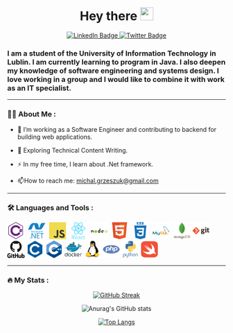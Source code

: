 <div id="header" align="center">

<h1>
  Hey there
  <img src="https://media.giphy.com/media/hvRJCLFzcasrR4ia7z/giphy.gif" width="30px" height="30px"/>
</h1>

<div id="badges">
  <a href="https://www.linkedin.com/in/mgrzeszuk/">
    <img src="https://img.shields.io/badge/LinkedIn-blue?style=for-the-badge&logo=linkedin&logoColor=white" alt="LinkedIn Badge"/>
  </a>
  <a href="https://twitter.com/MichalGrzeszuk">
    <img src="https://img.shields.io/badge/Twitter-blue?style=for-the-badge&logo=twitter&logoColor=white" alt="Twitter Badge"/>
  </a>
</div>

  
</div>


### I am a student of the University of Information Technology in Lublin. I am currently learning to program in Java. I also deepen my knowledge of software engineering and systems design. I love working in a group and I would like to combine it with work as an IT specialist.

---

### :woman_technologist: About Me :
  
- :telescope: I’m working as a Software Engineer and contributing to backend for building web applications.

- :seedling: Exploring Technical Content Writing.

- :zap: In my free time, I learn about .Net framework.

- :mailbox:How to reach me: michal.grzeszuk@gmail.com

---

### :hammer_and_wrench: Languages and Tools :
<div>
  <img src="https://github.com/devicons/devicon/blob/master/icons/csharp/csharp-line.svg" title="C#" alt="C#" width="40" height="40"/>&nbsp;
    <img src="https://github.com/devicons/devicon/blob/master/icons/dot-net/dot-net-plain-wordmark.svg" title=".Net" alt=".Net" width="40" height="40"/>&nbsp;
      <img src="https://github.com/devicons/devicon/blob/master/icons/javascript/javascript-original.svg" title="JavaScript" alt="JavaScript" width="40" height="40"/>&nbsp;
  <img src="https://github.com/devicons/devicon/blob/master/icons/react/react-original-wordmark.svg" title="React" alt="React" width="40" height="40"/>&nbsp;  
  <img src="https://github.com/devicons/devicon/blob/master/icons/nodejs/nodejs-original-wordmark.svg" title="NodeJS" alt="NodeJS" width="40" height="40"/>&nbsp;
    <img src="https://github.com/devicons/devicon/blob/master/icons/html5/html5-original.svg" title="HTML5" alt="HTML" width="40" height="40"/>&nbsp;
  <img src="https://github.com/devicons/devicon/blob/master/icons/css3/css3-plain-wordmark.svg"  title="CSS3" alt="CSS" width="40" height="40"/>&nbsp;
  <img src="https://github.com/devicons/devicon/blob/master/icons/mysql/mysql-original-wordmark.svg" title="MySQL"  alt="MySQL" width="40" height="40"/>&nbsp;
    <img src="https://github.com/devicons/devicon/blob/master/icons/mongodb/mongodb-original-wordmark.svg" title="mdb" **alt="mdb" width="40" height="40"/>
  <img src="https://github.com/devicons/devicon/blob/master/icons/git/git-original-wordmark.svg" title="Git" **alt="Git" width="40" height="40"/>
    <img src="https://github.com/devicons/devicon/blob/master/icons/github/github-original-wordmark.svg" title="github" **alt="github" width="40" height="40"/>
<img src="https://github.com/devicons/devicon/blob/master/icons/c/c-plain.svg" title="C" **alt="C" width="40" height="40"/>
<img src="https://github.com/devicons/devicon/blob/master/icons/cplusplus/cplusplus-original.svg" title="C++" **alt="C++" width="40" height="40"/>
  <img src="https://github.com/devicons/devicon/blob/master/icons/docker/docker-original-wordmark.svg" title="docker" **alt="docker" width="40" height="40"/>
  <img src="https://github.com/devicons/devicon/blob/master/icons/linux/linux-original.svg" title="linux" **alt="linux" width="40" height="40"/>
  <img src="https://github.com/devicons/devicon/blob/master/icons/php/php-plain.svg" title="php" **alt="php" width="40" height="40"/>
  <img src="https://github.com/devicons/devicon/blob/master/icons/python/python-original-wordmark.svg" title="Python" **alt="python" width="40" height="40"/>
  <img src="https://github.com/devicons/devicon/blob/master/icons/swift/swift-original.svg" title="swift" **alt="swift" width="40" height="40"/>
</div>

---


### :fire: My Stats :

<div align="center"> 
  
  
[![GitHub Streak](http://github-readme-streak-stats.herokuapp.com?user=michalek990&theme=dark&background=000000)](https://git.io/streak-stats)

![Anurag's GitHub stats](https://github-readme-stats.vercel.app/api?username=michalek990&show_icons=true&theme=radical)

[![Top Langs](https://github-readme-stats.vercel.app/api/top-langs/?username=anuraghazra&layout=compact@hide=javascript,html)](https://github.com/anuraghazra/github-readme-stats)

</div>

